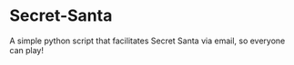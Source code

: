 # Secret-Santa
A simple python script that facilitates Secret Santa via email, so everyone can play!
